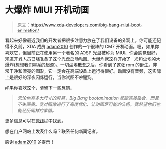 # 大爆炸 MIUI 开机动画

> 原文：<https://www.xda-developers.com/big-bang-miui-boot-animation/>

看起来好像最近我们的开发者把很多注意力放在了我们设备的外观上。你可能还记得不久前，XDA 成员 [adam2010](http://forum.xda-developers.com/member.php?u=2631904) 创作的一个很棒的 CM7 开机动画。嗯，如果你喜欢它，但目前正在使用另一个著名的 AOSP 光盘被称为 MIUI，你会感觉很好，知道开发人员已经准备了这个光盘启动动画。大爆炸就这样开始了...光和尘埃的大爆炸(想想我们星系的起源)。一切尘埃散去之后，你看到了这张 rom 的诞生。非常干净和漂亮的图形，它一定会在高端设备上运行得很好。动画没有音频，这实际上是很好的深夜闪烁运行，当你试图不吵醒狗。

如果你喜欢这个，请留下一些反馈。

> *无论你有多大尺寸的屏幕，Big Bang bootanimation 都能完美贴合，而且不失画质。我对图像进行了高度优化，让动画尽可能的流畅。我希望你们也能经历同样的事情。*

更多信息可以在[原线程](http://forum.xda-developers.com/showthread.php?p=12716354#post12716354)中找到。

想在门户网站上发表什么吗？联系任何新闻记者。

感谢 [adam2010](http://forum.xda-developers.com/member.php?u=2631904) 的提示！